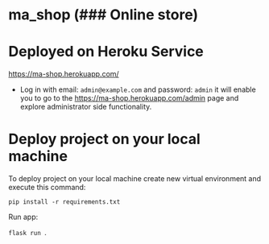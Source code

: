 # ma_shop (### Online store)

# Deployed on Heroku Service
https://ma-shop.herokuapp.com/

- Log in with email: 
`admin@example.com`
and password:
`admin`
it will enable you to go to the https://ma-shop.herokuapp.com/admin page
and explore administrator side functionality.


# Deploy project on your local machine
To deploy project on your local machine create new virtual environment and execute this command:

`pip install -r requirements.txt`

Run app:

`flask run `.
